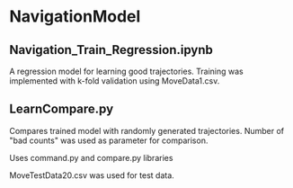 # NavigationModel


## Navigation_Train_Regression.ipynb 
A regression model for learning good trajectories. Training was implemented with k-fold validation using MoveData1.csv.

## LearnCompare.py

Compares trained model with randomly generated trajectories. Number of "bad counts" was used as parameter for comparison.

Uses command.py and compare.py libraries 

MoveTestData20.csv was used for test data. 
